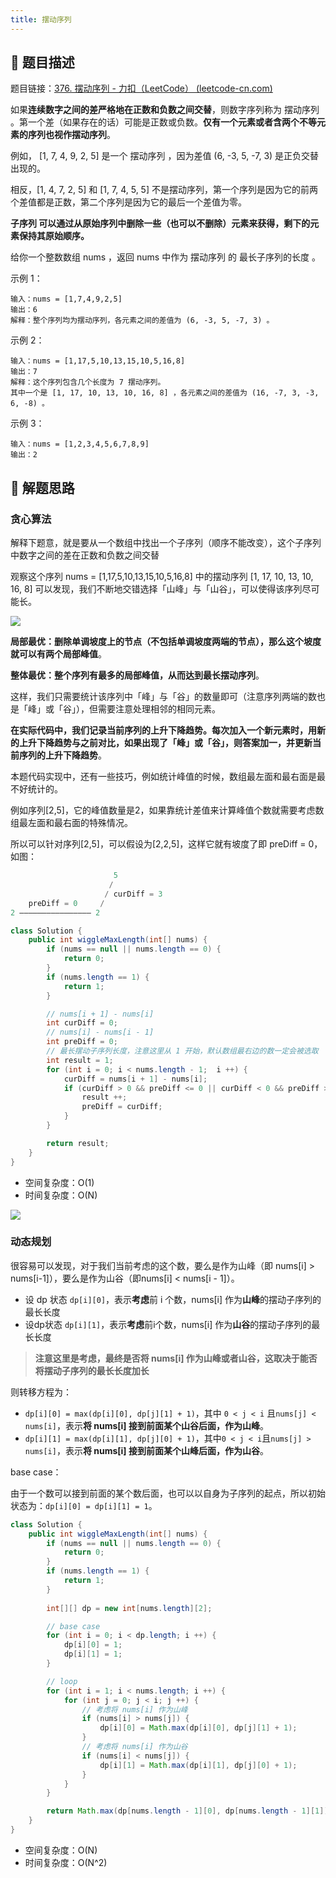 ```yaml
---
title: 摆动序列
---
```


## 📃 题目描述

题目链接：[376. 摆动序列 - 力扣（LeetCode） (leetcode-cn.com)](https://leetcode-cn.com/problems/wiggle-subsequence/)

如果**连续数字之间的差严格地在正数和负数之间交替**，则数字序列称为 摆动序列 。第一个差（如果存在的话）可能是正数或负数。**仅有一个元素或者含两个不等元素的序列也视作摆动序列**。

例如， [1, 7, 4, 9, 2, 5] 是一个 摆动序列 ，因为差值 (6, -3, 5, -7, 3) 是正负交替出现的。

相反，[1, 4, 7, 2, 5] 和 [1, 7, 4, 5, 5] 不是摆动序列，第一个序列是因为它的前两个差值都是正数，第二个序列是因为它的最后一个差值为零。

**子序列 可以通过从原始序列中删除一些（也可以不删除）元素来获得，剩下的元素保持其原始顺序。**

给你一个整数数组 nums ，返回 nums 中作为 摆动序列 的 最长子序列的长度 。

示例 1：

```
输入：nums = [1,7,4,9,2,5]
输出：6
解释：整个序列均为摆动序列，各元素之间的差值为 (6, -3, 5, -7, 3) 。
```

示例 2：

```
输入：nums = [1,17,5,10,13,15,10,5,16,8]
输出：7
解释：这个序列包含几个长度为 7 摆动序列。
其中一个是 [1, 17, 10, 13, 10, 16, 8] ，各元素之间的差值为 (16, -7, 3, -3, 6, -8) 。
```

示例 3：

```
输入：nums = [1,2,3,4,5,6,7,8,9]
输出：2
```

## 🔔 解题思路

### 贪心算法

解释下题意，就是要从一个数组中找出一个子序列（顺序不能改变），这个子序列中数字之间的差在正数和负数之间交替

观察这个序列 nums = [1,17,5,10,13,15,10,5,16,8] 中的摆动序列 [1, 17, 10, 13, 10, 16, 8] 可以发现，我们不断地交错选择「山峰」与「山谷」，可以使得该序列尽可能长。

![](https://gitee.com/veal98/images/raw/master/img/20220103210311.png)

**局部最优：删除单调坡度上的节点（不包括单调坡度两端的节点），那么这个坡度就可以有两个局部峰值**。

**整体最优：整个序列有最多的局部峰值，从而达到最长摆动序列**。

这样，我们只需要统计该序列中「峰」与「谷」的数量即可（注意序列两端的数也是「峰」或「谷」），但需要注意处理相邻的相同元素。

**在实际代码中，我们记录当前序列的上升下降趋势。每次加入一个新元素时，用新的上升下降趋势与之前对比，如果出现了「峰」或「谷」，则答案加一，并更新当前序列的上升下降趋势**。

本题代码实现中，还有一些技巧，例如统计峰值的时候，数组最左面和最右面是最不好统计的。

例如序列[2,5]，它的峰值数量是2，如果靠统计差值来计算峰值个数就需要考虑数组最左面和最右面的特殊情况。

所以可以针对序列[2,5]，可以假设为[2,2,5]，这样它就有坡度了即 preDiff = 0，如图：

```java
			 		   5
					  /	
					 / curDiff = 3
	preDiff = 0	    /
2 ———————————————— 2
```




```java
class Solution {
    public int wiggleMaxLength(int[] nums) {
        if (nums == null || nums.length == 0) {
            return 0;
        }
        if (nums.length == 1) {
            return 1;
        }

        // nums[i + 1] - nums[i]
        int curDiff = 0;
        // nums[i] - nums[i - 1]
        int preDiff = 0;
        // 最长摆动子序列长度，注意这里从 1 开始，默认数组最右边的数一定会被选取
        int result = 1;
        for (int i = 0; i < nums.length - 1;  i ++) {
            curDiff = nums[i + 1] - nums[i];
            if (curDiff > 0 && preDiff <= 0 || curDiff < 0 && preDiff >= 0) {
                result ++;
                preDiff = curDiff;
            }
        }

        return result;
    }
}
```

- 空间复杂度：O(1)
- 时间复杂度：O(N)

![](https://gitee.com/veal98/images/raw/master/img/20220103211416.png)

### 动态规划

很容易可以发现，对于我们当前考虑的这个数，要么是作为山峰（即 nums[i] > nums[i-1]），要么是作为山谷（即nums[i] < nums[i - 1]）。

- 设 dp 状态 `dp[i][0]`，表示**考虑**前 i 个数，nums[i] 作为**山峰**的摆动子序列的最长长度
- 设dp状态 `dp[i][1]`，表示**考虑**前i个数，nums[i] 作为**山谷**的摆动子序列的最长长度

> **注意这里是考虑，最终是否将 nums[i] 作为山峰或者山谷，这取决于能否将摆动子序列的最长长度加长**

则转移方程为：

- `dp[i][0] = max(dp[i][0], dp[j][1] + 1)`，其中 `0 < j < i` 且`nums[j] < nums[i]`，表示**将 nums[i] 接到前面某个山谷后面，作为山峰**。
- `dp[i][1] = max(dp[i][1], dp[j][0] + 1)`，其中`0 < j < i`且`nums[j] > nums[i]`，表示**将 nums[i] 接到前面某个山峰后面，作为山谷**。

base case：

由于一个数可以接到前面的某个数后面，也可以以自身为子序列的起点，所以初始状态为：`dp[i][0] = dp[i][1] = 1`。

```java
class Solution {
    public int wiggleMaxLength(int[] nums) {
        if (nums == null || nums.length == 0) {
            return 0;
        }
        if (nums.length == 1) {
            return 1;
        }
        
        int[][] dp = new int[nums.length][2];

        // base case
        for (int i = 0; i < dp.length; i ++) {
            dp[i][0] = 1;
            dp[i][1] = 1;
        }

        // loop
        for (int i = 1; i < nums.length; i ++) {
            for (int j = 0; j < i; j ++) {
                // 考虑将 nums[i] 作为山峰
                if (nums[i] > nums[j]) {
                    dp[i][0] = Math.max(dp[i][0], dp[j][1] + 1);
                }
                // 考虑将 nums[i] 作为山谷
                if (nums[i] < nums[j]) {
                    dp[i][1] = Math.max(dp[i][1], dp[j][0] + 1);
                }
            }
        }

        return Math.max(dp[nums.length - 1][0], dp[nums.length - 1][1]);
    }
}
```

- 空间复杂度：O(N)
- 时间复杂度：O(N^2)
